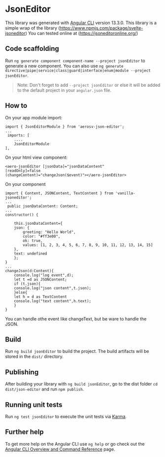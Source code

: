 # JsonEditor

This library was generated with [Angular CLI](https://github.com/angular/angular-cli) version 13.3.0.
This library is a simple wrap of the library  (https://www.npmjs.com/package/svelte-jsoneditor)
You can tested online at (https://jsoneditoronline.org/)

## Code scaffolding

Run `ng generate component component-name --project jsonEditor` to generate a new component. You can also use `ng generate directive|pipe|service|class|guard|interface|enum|module --project jsonEditor`.
> Note: Don't forget to add `--project jsonEditor` or else it will be added to the default project in your `angular.json` file. 

## How to

On your app module import:

    import { JsonEditorModule } from 'aerosv-json-editor';
    ...
     imports: [
        ....
        JsonEditorModule
    ],

On your html view component:

    <aero-jsonEditor [jsonData]="jsonDataContent"
    [readOnly]=false
    (changeContent)="changeJson($event)"></aero-jsonEditor>

On your component
    
    import { Content, JSONContent, TextContent } from 'vanilla-jsoneditor';
    ...
     public jsonDataContent: Content;
    ...
    constructor() {

        this.jsonDataContent={
        json: {
            greeting: "Hello World",
            color: "#ff3e00",
            ok: true,
            values: [1, 2, 3, 4, 5, 6, 7, 8, 9, 10, 11, 12, 13, 14, 15]
        },
        text: undefined
        };
    }
    ...
    changeJson(d:Content){
        console.log("log event",d);
        let t =d as JSONContent;
        if (t.json){
        console.log("json content",t.json);
        }else{
        let h = d as TextContent
        console.log("text content",h.text);
        }
    }

You can handle othe event like changeText, but be ware to handle the JSON.

## Build

Run `ng build jsonEditor` to build the project. The build artifacts will be stored in the `dist/` directory.

## Publishing

After building your library with `ng build jsonEditor`, go to the dist folder `cd dist/json-editor` and run `npm publish`.

## Running unit tests

Run `ng test jsonEditor` to execute the unit tests via [Karma](https://karma-runner.github.io).

## Further help

To get more help on the Angular CLI use `ng help` or go check out the [Angular CLI Overview and Command Reference](https://angular.io/cli) page.
